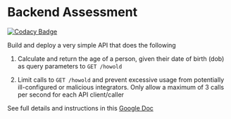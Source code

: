 # Backend Assessment

[![Codacy Badge](https://api.codacy.com/project/badge/Grade/4825f8629ac34bcda141f3d108d291a7)](https://app.codacy.com/gh/Extremophile-ai/pipeline?utm_source=github.com&utm_medium=referral&utm_content=Extremophile-ai/pipeline&utm_campaign=Badge_Grade_Settings)

Build and deploy a very simple API that does the following

1.  Calculate and return the age of a person, given their date of birth (dob) as query parameters to `GET /howold`

2.  Limit calls to `GET /howold` and prevent excessive usage from potentially ill-configured or malicious integrators. Only allow a maximum of 3 calls per second for each API client/caller

See full details and instructions in this [Google Doc](https://docs.google.com/document/d/1ma5vKz0j34gwI9WYrZddMM1ENlQddGOVFJ5qdSq2QlQ)